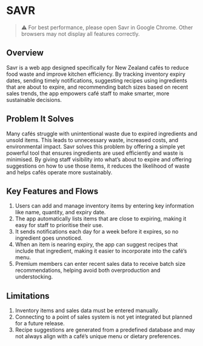 # SAVR

> ⚠️ For best performance, please open Savr in Google Chrome. Other browsers may not display all features correctly.

## Overview
Savr is a web app designed specifically for New Zealand cafés to reduce food waste and improve kitchen efficiency. By tracking inventory expiry dates, sending timely notifications, suggesting recipes using ingredients that are about to expire, and recommending batch sizes based on recent sales trends, the app empowers café staff to make smarter, more sustainable decisions.

## Problem It Solves
Many cafés struggle with unintentional waste due to expired ingredients and unsold items. This leads to unnecessary waste, increased costs, and environmental impact. Savr solves this problem by offering a simple yet powerful tool that ensures ingredients are used efficiently and waste is minimised. By giving staff visibility into what’s about to expire and offering suggestions on how to use those items, it reduces the likelihood of waste and helps cafés operate more sustainably.

## Key Features and Flows
1. Users can add and manage inventory items by entering key information like name, quantity, and expiry date.
2. The app automatically lists items that are close to expiring, making it easy for staff to prioritise their use.
3. It sends notifications each day for a week before it expires, so no ingredient goes unnoticed.
4. When an item is nearing expiry, the app can suggest recipes that include that ingredient, making it easier to incorporate into the café’s menu.
5. Premium members can enter recent sales data to receive batch size recommendations, helping avoid both overproduction and understocking.

## Limitations
1. Inventory items and sales data must be entered manually.
2. Connecting to a point of sales system is not yet integrated but planned for a future release.
3. Recipe suggestions are generated from a predefined database and may not always align with a café’s unique menu or dietary preferences.
